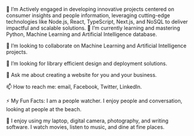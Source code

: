 🔭  I’m Actively engaged in developing innovative projects centered on consumer insights and people information, leveraging cutting-edge technologies like Node.js, React, TypeScript, Next.js, and NoSQL to deliver impactful and scalable solutions.
🌱  I’m currently learning and mastering Python, Machine Learning and Artificial Intelligence database.

👯  I’m looking to collaborate on Machine Learning and Artificial Intelligence projects.

🤔  I’m looking for library efficient design and deployment solutions.

💬  Ask me about creating a website for you and your business.

📫  How to reach me: email, Facebook, Twitter, LinkedIn. 

⚡  My Fun Facts: I am a people watcher. I enjoy people and conversation, looking at people at the beach. 

🤔  I enjoy using my laptop, digital camera, photography, and writing software. I  watch movies, listen to music, and dine at fine places.

